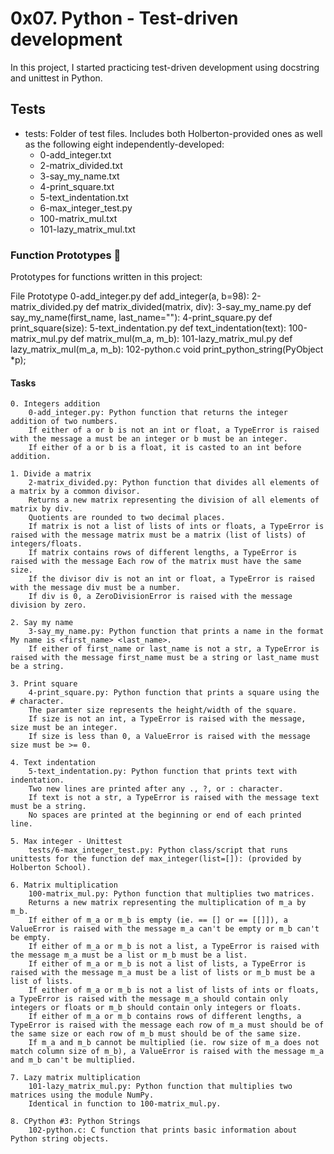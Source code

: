 # 0x07. Python - Test-driven development

In this project, I started practicing test-driven development using docstring and unittest in Python.

## Tests


*    tests: Folder of test files. Includes both Holberton-provided ones as well 
     as the following eight independently-developed:
     *   0-add_integer.txt
     *   2-matrix_divided.txt
     *   3-say_my_name.txt
     *   4-print_square.txt
     *   5-text_indentation.txt
     *   6-max_integer_test.py
     *   100-matrix_mul.txt
     *   101-lazy_matrix_mul.txt

### Function Prototypes 💾

Prototypes for functions written in this project:

File 	Prototype
0-add_integer.py 	def add_integer(a, b=98):
2-matrix_divided.py 	def matrix_divided(matrix, div):
3-say_my_name.py 	def say_my_name(first_name, last_name=""):
4-print_square.py 	def print_square(size):
5-text_indentation.py 	def text_indentation(text):
100-matrix_mul.py 	def matrix_mul(m_a, m_b):
101-lazy_matrix_mul.py 	def lazy_matrix_mul(m_a, m_b):
102-python.c 	void print_python_string(PyObject *p);


#### Tasks



    0. Integers addition
        0-add_integer.py: Python function that returns the integer addition of two numbers.
        If either of a or b is not an int or float, a TypeError is raised with the message a must be an integer or b must be an integer.
        If either of a or b is a float, it is casted to an int before addition.

    1. Divide a matrix
        2-matrix_divided.py: Python function that divides all elements of a matrix by a common divisor.
        Returns a new matrix representing the division of all elements of matrix by div.
        Quotients are rounded to two decimal places.
        If matrix is not a list of lists of ints or floats, a TypeError is raised with the message matrix must be a matrix (list of lists) of integers/floats.
        If matrix contains rows of different lengths, a TypeError is raised with the message Each row of the matrix must have the same size.
        If the divisor div is not an int or float, a TypeError is raised with the message div must be a number.
        If div is 0, a ZeroDivisionError is raised with the message division by zero.

    2. Say my name
        3-say_my_name.py: Python function that prints a name in the format My name is <first_name> <last_name>.
        If either of first_name or last_name is not a str, a TypeError is raised with the message first_name must be a string or last_name must be a string.

    3. Print square
        4-print_square.py: Python function that prints a square using the # character.
        The paramter size represents the height/width of the square.
        If size is not an int, a TypeError is raised with the message, size must be an integer.
        If size is less than 0, a ValueError is raised with the message size must be >= 0.

    4. Text indentation
        5-text_indentation.py: Python function that prints text with indentation.
        Two new lines are printed after any ., ?, or : character.
        If text is not a str, a TypeError is raised with the message text must be a string.
        No spaces are printed at the beginning or end of each printed line.

    5. Max integer - Unittest
        tests/6-max_integer_test.py: Python class/script that runs unittests for the function def max_integer(list=[]): (provided by Holberton School).

    6. Matrix multiplication
        100-matrix_mul.py: Python function that multiplies two matrices.
        Returns a new matrix representing the multiplication of m_a by m_b.
        If either of m_a or m_b is empty (ie. == [] or == [[]]), a ValueError is raised with the message m_a can't be empty or m_b can't be empty.
        If either of m_a or m_b is not a list, a TypeError is raised with the message m_a must be a list or m_b must be a list.
        If either of m_a or m_b is not a list of lists, a TypeError is raised with the message m_a must be a list of lists or m_b must be a list of lists.
        If either of m_a or m_b is not a list of lists of ints or floats, a TypeError is raised with the message m_a should contain only integers or floats or m_b should contain only integers or floats.
        If either of m_a or m_b contains rows of different lengths, a TypeError is raised with the message each row of m_a must should be of the same size or each row of m_b must should be of the same size.
        If m_a and m_b cannot be multiplied (ie. row size of m_a does not match column size of m_b), a ValueError is raised with the message m_a and m_b can't be multiplied.

    7. Lazy matrix multiplication
        101-lazy_matrix_mul.py: Python function that multiplies two matrices using the module NumPy.
        Identical in function to 100-matrix_mul.py.

    8. CPython #3: Python Strings
        102-python.c: C function that prints basic information about Python string objects.


